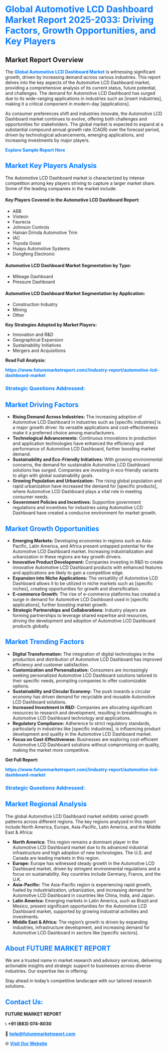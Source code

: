 <h1 style="color: #007BFF;">Global Automotive LCD Dashboard Market Report 2025-2033: Driving Factors, Growth Opportunities, and Key Players</h1>

<section id="overview">
<h2>Market Report Overview</h2>
<p>The <a href="https://www.futuremarketreport.com//industry-report/automotive-lcd-dashboard-market" style="color: #007BFF; text-decoration: none;"><strong>Global Automotive LCD Dashboard Market</strong></a> is witnessing significant growth, driven by increasing demand across various industries. This report delves into the key aspects of the Automotive LCD Dashboard market, providing a comprehensive analysis of its current status, future potential, and challenges. The demand for Automotive LCD Dashboard has surged due to its wide-ranging applications in industries such as [insert industries], making it a critical component in modern-day [applications].</p>
<p>As consumer preferences shift and industries innovate, the Automotive LCD Dashboard market continues to evolve, offering both challenges and opportunities for stakeholders. The global market is expected to expand at a substantial compound annual growth rate (CAGR) over the forecast period, driven by technological advancements, emerging applications, and increasing investments by major players.</p>
</section>

<section id="overview">
<p><a href="https://www.futuremarketreport.com//request-sample/reportId=89961" style="color: #007BFF; text-decoration: none;"><strong>Explore Sample Report Here</strong></a></p>
</section>

<section id="key-players">
<h2 style="color: #007BFF;">Market Key Players Analysis</h2>
<p>The Automotive LCD Dashboard market is characterized by intense competition among key players striving to capture a larger market share. Some of the leading companies in the market include:</p>
<h4>Key Players Covered in the Automotive LCD Dashboard Report:</h4>
<ul><li>ABB</li><li>Visteon</li><li>Faurecia</li><li>Johnson Controls</li><li>Hainan Drinda Automotive Trim</li><li>IAC</li><li>Toyoda Gosei</li><li>Huayu Automotive Systems</li><li>Dongfeng Electronic</li></ul>
<h4>Automotive LCD Dashboard Market Segmentation by Type:</h4>
<ul><li>Mileage Dashboard</li><li>Pressure Dashboard</li></ul>

<h4>Automotive LCD Dashboard Market Segmentation by Application:</h4>
<ul><li>Construction Industry</li><li>Mining</li><li>Other</li></ul>
<p><strong>Key Strategies Adopted by Market Players:</strong></p>
<ul>
<li>Innovation and R&D</li>
<li>Geographical Expansion</li>
<li>Sustainability Initiatives</li>
<li>Mergers and Acquisitions</li>
</ul>
</section>

<section>
<p><strong>Read Full Analysis: </strong></p><a href="https://www.futuremarketreport.com//industry-report/automotive-lcd-dashboard-market" style="color: #007BFF; text-decoration: none;"><strong>https://www.futuremarketreport.com//industry-report/automotive-lcd-dashboard-market</strong></a>
<h3 style="color: #007BFF;">Strategic Questions Addressed:</h3>
</section>

<section id="driving-factors">
<h2 style="color: #007BFF;">Market Driving Factors</h2>
<ul>
<li><strong>Rising Demand Across Industries:</strong> The increasing adoption of Automotive LCD Dashboard in industries such as [specific industries] is a major growth driver. Its versatile applications and cost-effectiveness make it a preferred choice among manufacturers.</li>
<li><strong>Technological Advancements:</strong> Continuous innovations in production and application technologies have enhanced the efficiency and performance of Automotive LCD Dashboard, further boosting market demand.</li>
<li><strong>Sustainability and Eco-Friendly Initiatives:</strong> With growing environmental concerns, the demand for sustainable Automotive LCD Dashboard solutions has surged. Companies are investing in eco-friendly variants to align with global sustainability goals.</li>
<li><strong>Growing Population and Urbanization:</strong> The rising global population and rapid urbanization have increased the demand for [specific products], where Automotive LCD Dashboard plays a vital role in meeting consumer needs.</li>
<li><strong>Government Policies and Incentives:</strong> Supportive government regulations and incentives for industries using Automotive LCD Dashboard have created a conducive environment for market growth.</li>
</ul>
</section>

<section id="growth-opportunities">
<h2 style="color: #007BFF;">Market Growth Opportunities</h2>
<ul>
<li><strong>Emerging Markets:</strong> Developing economies in regions such as Asia-Pacific, Latin America, and Africa present untapped potential for the Automotive LCD Dashboard market. Increasing industrialization and urbanization in these regions are key growth drivers.</li>
<li><strong>Innovative Product Development:</strong> Companies investing in R&D to create innovative Automotive LCD Dashboard products with enhanced features and applications are likely to gain a competitive edge.</li>
<li><strong>Expansion into Niche Applications:</strong> The versatility of Automotive LCD Dashboard allows it to be utilized in niche markets such as [specific niches], creating opportunities for growth and diversification.</li>
<li><strong>E-commerce Growth:</strong> The rise of e-commerce platforms has created a surge in demand for Automotive LCD Dashboard used in [specific applications], further boosting market growth.</li>
<li><strong>Strategic Partnerships and Collaborations:</strong> Industry players are forming partnerships to leverage shared expertise and resources, driving the development and adoption of Automotive LCD Dashboard products globally.</li>
</ul>
</section>

<section id="trending-factors">
<h2 style="color: #007BFF;">Market Trending Factors</h2>
<ul>
<li><strong>Digital Transformation:</strong> The integration of digital technologies in the production and distribution of Automotive LCD Dashboard has improved efficiency and customer satisfaction.</li>
<li><strong>Customization and Personalization:</strong> Consumers are increasingly seeking personalized Automotive LCD Dashboard solutions tailored to their specific needs, prompting companies to offer customizable options.</li>
<li><strong>Sustainability and Circular Economy:</strong> The push towards a circular economy has driven demand for recyclable and reusable Automotive LCD Dashboard solutions.</li>
<li><strong>Increased Investment in R&D:</strong> Companies are allocating significant resources to research and development, resulting in breakthroughs in Automotive LCD Dashboard technology and applications.</li>
<li><strong>Regulatory Compliance:</strong> Adherence to strict regulatory standards, particularly in industries like [specific industries], is influencing product development and quality in the Automotive LCD Dashboard market.</li>
<li><strong>Focus on Cost-Effectiveness:</strong> Businesses are exploring cost-efficient Automotive LCD Dashboard solutions without compromising on quality, making the market more competitive.</li>
</ul>
</section>

<section>
<p><strong>Get Full Report: </strong></p><a href="https://www.futuremarketreport.com//industry-report/automotive-lcd-dashboard-market" style="color: #007BFF; text-decoration: none;"><strong>https://www.futuremarketreport.com//industry-report/automotive-lcd-dashboard-market</strong></a>
<h3 style="color: #007BFF;">Strategic Questions Addressed:</h3>
</section>


<section id="regional-analysis">
<h2 style="color: #007BFF;">Market Regional Analysis</h2>
<p>The global Automotive LCD Dashboard market exhibits varied growth patterns across different regions. The key regions analyzed in this report include North America, Europe, Asia-Pacific, Latin America, and the Middle East & Africa:</p>
<ul>
<li><strong>North America:</strong> This region remains a dominant player in the Automotive LCD Dashboard market due to its advanced industrial infrastructure and high adoption of new technologies. The U.S. and Canada are leading markets in this region.</li>
<li><strong>Europe:</strong> Europe has witnessed steady growth in the Automotive LCD Dashboard market, driven by stringent environmental regulations and a focus on sustainability. Key countries include Germany, France, and the U.K.</li>
<li><strong>Asia-Pacific:</strong> The Asia-Pacific region is experiencing rapid growth, fueled by industrialization, urbanization, and increasing demand for Automotive LCD Dashboard in countries like China, India, and Japan.</li>
<li><strong>Latin America:</strong> Emerging markets in Latin America, such as Brazil and Mexico, present significant opportunities for the Automotive LCD Dashboard market, supported by growing industrial activities and investments.</li>
<li><strong>Middle East & Africa:</strong> The region’s growth is driven by expanding industries, infrastructure development, and increasing demand for Automotive LCD Dashboard in sectors like [specific sectors].</li>
</ul>
</section>

<footer>
<h2 style="color: #007BFF;">About FUTURE MARKET REPORT</h2>
<p>We are a trusted name in market research and advisory services, delivering actionable insights and strategic support to businesses across diverse industries. Our expertise lies in offering:</p>

<p>Stay ahead in today’s competitive landscape with our tailored research solutions.</p>

<h2 style="color: #007BFF;">Contact Us:</h2>
<p><strong>FUTURE MARKET REPORT</strong></p>
<p>📞 <strong>+91 (883) 074-8030</strong></p>
<p>📧 <strong><a href="mailto:help@futuremarketreport.com" style="color: #007BFF;">help@futuremarketreport.com</a></strong></p>
<p>🌐 <strong><a href="https://www.futuremarketreport.com/" style="color: #007BFF;">Visit Our Website</a></strong></p>
</footer>